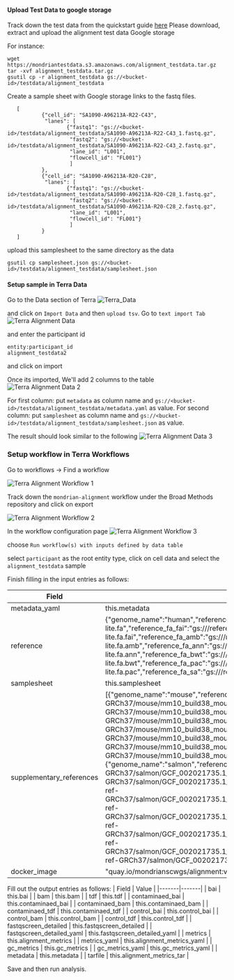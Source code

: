 #### Upload Test Data to google storage

Track down the test data from the quickstart guide [here](docs/quickstart/alignment.md) Please download, extract and upload the alignment test data Google storage


For instance:
```
wget https://mondriantestdata.s3.amazonaws.com/alignment_testdata.tar.gz
tar -xvf alignment_testdata.tar.gz
gsutil cp -r alignment_testdata gs://<bucket-id>/testdata/alignment_testdata 
```


Create a sample sheet with Google storage links to the fastq files.
 ```
    [
            {"cell_id": "SA1090-A96213A-R22-C43",
             "lanes": [
                    {"fastq1": "gs://<bucket-id>/testdata/alignment_testdata/SA1090-A96213A-R22-C43_1.fastq.gz",
                     "fastq2": "gs://<bucket-id>/testdata/alignment_testdata/SA1090-A96213A-R22-C43_2.fastq.gz",
                     "lane_id": "L001",
                     "flowcell_id": "FL001"}
                     ]
            },
            {"cell_id": "SA1090-A96213A-R20-C28",
             "lanes": [
                    {"fastq1": "gs://<bucket-id>/testdata/alignment_testdata/SA1090-A96213A-R20-C28_1.fastq.gz",
                     "fastq2": "gs://<bucket-id>/testdata/alignment_testdata/SA1090-A96213A-R20-C28_2.fastq.gz",
                     "lane_id": "L001",
                     "flowcell_id": "FL001"}
                     ]
            }
    ]
```

upload this samplesheet to the same directory as the data 
```
gsutil cp samplesheet.json gs://<bucket-id>/testdata/alignment_testdata/samplesheet.json
```

#### Setup sample in Terra Data

Go to the Data section of Terra
![Terra_Data](assets/terra_data_import_data.png)

and click on `Import Data` and then `upload tsv`. Go to `text import Tab`
![Terra Alignment Data](assets/terra_data_import_data_alignment_1.png)

and enter the participant id
```
entity:participant_id
alignment_testdata2
```
and click on import

Once its imported, We'll add 2 columns to the table
![Terra Alignment Data 2](assets/terra_data_import_data_alignment_2.png)

For first column: put `metadata` as column name and `gs://<bucket-id>/testdata/alignment_testdata/metadata.yaml` as value. For second column: put `samplesheet` as column name and `gs://<bucket-id>/testdata/alignment_testdata/samplesheet.json` as value.

The result should look similar to the following
![Terra Alignment Data 3](assets/terra_data_import_data_alignment_3.png)


### Setup workflow in Terra Workflows

Go to workflows -> Find a workflow

![Terra Alignment Workflow 1](assets/terra_workflows_alignment_1.png)

Track down the `mondrian-alignment` workflow under the Broad Methods repository and click on export

![Terra Alignment Workflow 2](assets/terra_workflows_alignment_2.png)

In the workflow configuration page
![Terra Alignment Workflow 3](assets/terra_workflows_alignment_3.png)

choose 
`Run workflow(s) with inputs defined by data table`

select `participant` as the root entity type, click on cell data and select the `alignment_testdata` sample


Finish filling in the input entries as follows:

| Field | Value |
|-------|-------|
| metadata_yaml | this.metadata |
| reference | {"genome_name":"human","reference":"gs://<bucket-id>/references/mondrian-ref-GRCh37/human/GRCh37-lite.fa","reference_fa_fai":"gs://<bucket-id>/references/mondrian-ref-GRCh37/human/GRCh37-lite.fa.fai","reference_fa_amb":"gs://<bucket-id>/references/mondrian-ref-GRCh37/human/GRCh37-lite.fa.amb","reference_fa_ann":"gs://<bucket-id>/references/mondrian-ref-GRCh37/human/GRCh37-lite.fa.ann","reference_fa_bwt":"gs://<bucket-id>/references/mondrian-ref-GRCh37/human/GRCh37-lite.fa.bwt","reference_fa_pac":"gs://<bucket-id>/references/mondrian-ref-GRCh37/human/GRCh37-lite.fa.pac","reference_fa_sa":"gs://<bucket-id>/references/mondrian-ref-GRCh37/human/GRCh37-lite.fa.sa"}|
| samplesheet | this.samplesheet |
| supplementary_references| [{"genome_name":"mouse","reference":"gs://<bucket-id>/references/mondrian-ref-GRCh37/mouse/mm10_build38_mouse.fasta","reference_fa_fai":"gs://<bucket-id>/references/mondrian-ref-GRCh37/mouse/mm10_build38_mouse.fasta.fai","reference_fa_amb":"gs://<bucket-id>/references/mondrian-ref-GRCh37/mouse/mm10_build38_mouse.fasta.amb","reference_fa_ann":"gs://<bucket-id>/references/mondrian-ref-GRCh37/mouse/mm10_build38_mouse.fasta.ann","reference_fa_bwt":"gs://<bucket-id>/references/mondrian-ref-GRCh37/mouse/mm10_build38_mouse.fasta.bwt","reference_fa_pac":"gs://<bucket-id>/references/mondrian-ref-GRCh37/mouse/mm10_build38_mouse.fasta.pac","reference_fa_sa":"gs://<bucket-id>/references/mondrian-ref-GRCh37/mouse/mm10_build38_mouse.fasta.sa"},{"genome_name":"salmon","reference":"gs://<bucket-id>/references/mondrian-ref-GRCh37/salmon/GCF_002021735.1_Okis_V1_genomic.fna","reference_fa_fai":"gs://<bucket-id>/references/mondrian-ref-GRCh37/salmon/GCF_002021735.1_Okis_V1_genomic.fna.fai","reference_fa_amb":"gs://<bucket-id>/references/mondrian-ref-GRCh37/salmon/GCF_002021735.1_Okis_V1_genomic.fna.amb","reference_fa_ann":"gs://<bucket-id>/references/mondrian-ref-GRCh37/salmon/GCF_002021735.1_Okis_V1_genomic.fna.ann","reference_fa_bwt":"gs://<bucket-id>/references/mondrian-ref-GRCh37/salmon/GCF_002021735.1_Okis_V1_genomic.fna.bwt","reference_fa_pac":"gs://<bucket-id>/references/mondrian-ref-GRCh37/salmon/GCF_002021735.1_Okis_V1_genomic.fna.pac","reference_fa_sa":"gs://<bucket-id>/references/mondrian-ref-GRCh37/salmon/GCF_002021735.1_Okis_V1_genomic.fna.sa"}] |
| docker_image | "quay.io/mondrianscwgs/alignment:v0.0.71" |



Fill out the output entries as follows:
| Field | Value |
|-------|-------|
| bai | this.bai |
| bam | this.bam |
| tdf | this.tdf |
| contaminaed_bai | this.contaminaed_bai |
| contaminaed_bam | this.contaminaed_bam |
| contaminaed_tdf | this.contaminaed_tdf |
| control_bai | this.control_bai |
| control_bam | this.control_bam |
| control_tdf | this.control_tdf |
| fastqscreen_detailed | this.fastqscreen_detailed |
| fastqscreen_detailed_yaml | this.fastqscreen_detailed_yaml |
| metrics | this.alignment_metrics |
| metrics_yaml | this.alignment_metrics_yaml |
| gc_metrics | this.gc_metrics |
| gc_metrics_yaml | this.gc_metrics_yaml |
| metadata | this.metadata |
| tarfile | this.alignment_metrics_tar |

Save and then run analysis. 